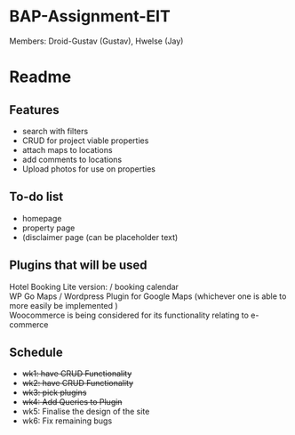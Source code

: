 # BAP-Assignment-EIT
Members:
Droid-Gustav (Gustav), Hwelse (Jay)

# Readme <br>
## Features

* search with filters
* CRUD for project viable properties
* attach maps to locations
* add comments to locations
* Upload photos for use on properties
	
## To-do list
  * homepage
  * property page
  * (disclaimer page (can be placeholder text)
  
## Plugins that will be used
Hotel Booking Lite version: / booking calendar <br>
WP Go Maps / Wordpress Plugin for Google Maps (whichever one is able to more easily be implemented )  <br>
Woocommerce is being considered for its functionality relating to e-commerce

## Schedule
- <s> wk1: have CRUD Functionality </s> 
- <s> wk2: have CRUD Functionality </s> 
- <s> wk3: pick plugins </s> 
- <s> wk4: Add Queries to Plugin </s>
- wk5: Finalise the design of the site
- wk6: Fix remaining bugs

